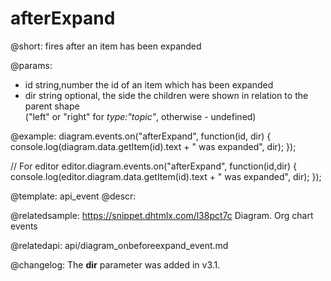 afterExpand
=============

@short:
	fires after an item has been expanded

@params:
- id		string,number		the id of an item which has been expanded
- dir       string              optional, the side the children were shown in relation to the parent shape <br>("left" or "right" for <i>type:"topic"</i>, otherwise - undefined)

@example:
diagram.events.on("afterExpand", function(id, dir) {
    console.log(diagram.data.getItem(id).text + " was expanded", dir);
});

// For editor
editor.diagram.events.on("afterExpand", function(id,dir) {
    console.log(editor.diagram.data.getItem(id).text + " was expanded", dir);
});

@template:	api_event
@descr:

@relatedsample:
https://snippet.dhtmlx.com/l38pct7c	Diagram. Org chart events

@relatedapi:
api/diagram_onbeforeexpand_event.md

@changelog: The **dir** parameter was added in v3.1.